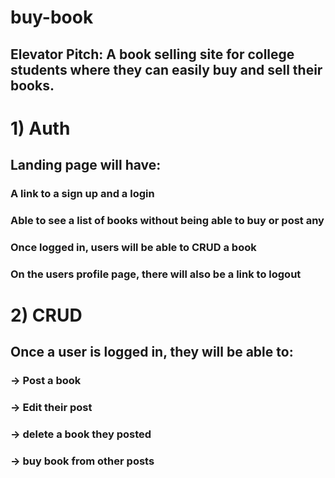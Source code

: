 # buy-book

## Elevator Pitch: A book selling site for college students where they can easily buy and sell their books.

# 1) Auth 
## Landing page will have:
### A link to a sign up and a login
### Able to see a list of books without being able to buy or post any
### Once logged in, users will be able to CRUD a book
### On the users profile page, there will also be a link to logout

# 2) CRUD
## Once a user is logged in, they will be able to:
### -> Post a book
### -> Edit their post
### -> delete a book they posted 
### -> buy book from other posts
